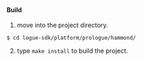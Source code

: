 #### Build

 1. move into the project directory.
 
```
$ cd logue-sdk/platform/prologue/hammond/
```
 2. type `make install` to build the project.